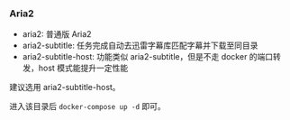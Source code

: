 ### Aria2

- aria2: 普通版 Aria2
- aria2-subtitle: 任务完成自动去迅雷字幕库匹配字幕并下载至同目录
- aria2-subtitle-host: 功能类似 aria2-subtitle，但是不走 docker 的端口转发，host 模式能提升一定性能



建议选用 aria2-subtitle-host。

进入该目录后 `docker-compose up -d` 即可。